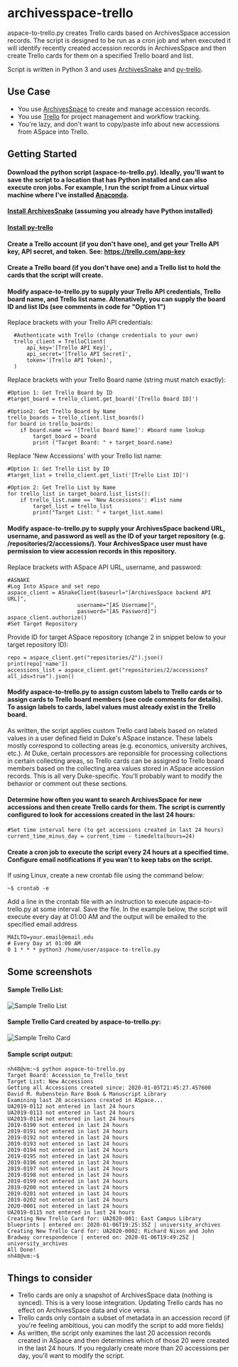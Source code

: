# archivesspace-trello
aspace-to-trello.py creates Trello cards based on ArchivesSpace accession records. The script is designed to be run as a cron job and when executed it will identify recently created accession records in ArchivesSpace and then create Trello cards for them on a specified Trello board and list.

Script is written in Python 3 and uses [ArchivesSnake](https://github.com/archivesspace-labs/ArchivesSnake) and [py-trello](https://github.com/sarumont/py-trello).

## Use Case
- You use [ArchivesSpace](https://archivesspace.org) to create and manage accession records. 
- You use [Trello](https://trello.com) for project management and workflow tracking. 
- You're lazy, and don't want to copy/paste info about new accessions from ASpace into Trello.

## Getting Started 
#### Download the python script (aspace-to-trello.py). Ideally, you'll want to save the script to a location that has Python installed and can also execute cron jobs. For example, I run the script from a Linux virtual machine where I've installed [Anaconda](https://www.anaconda.com/distribution/).

#### [Install ArchivesSnake](https://github.com/archivesspace-labs/ArchivesSnake#installation) (assuming you already have Python installed)

#### [Install py-trello](https://pypi.org/project/py-trello/)

#### Create a Trello account (if you don't have one), and get your Trello API key, API secret, and token. See: https://trello.com/app-key

#### Create a Trello board (if you don't have one) and a Trello list to hold the cards that the script will create.

#### Modify aspace-to-trello.py to supply your Trello API credentials, Trello board name, and Trello list name. Altenatively, you can supply the board ID and list IDs (see comments in code for "Option 1")

Replace brackets with your Trello API credentials: 
  ```
    #Authenticate with Trello (change credentials to your own)
    trello_client = TrelloClient(
        api_key='[Trello API Key]',
        api_secret='[Trello API Secret]',
        token='[Trello API Token]',
    )
  ```

Replace brackets with your Trello Board name (string must match exactly):
  
  ```
  #Option 1: Get Trello Board by ID
  #target_board = trello_client.get_board('[Trello Board ID]')

  #Option2: Get Trello Board by Name
  trello_boards = trello_client.list_boards()
  for board in trello_boards:
      if board.name == '[Trello Board Name]': #board name lookup
          target_board = board
          print ("Target Board: " + target_board.name)
  ```
 
 Replace 'New Accessions' with your Trello list name:
    
 ```
 #Option 1: Get Trello List by ID
 #target_list = trello_client.get_list('[Trello List ID]')
        
 #Option 2: Get Trello List by Name
 for trello_list in target_board.list_lists():
     if trello_list.name == 'New Accessions': #list name
         target_list = trello_list
         print("Target List: " + target_list.name)
 ```
    
#### Modify aspace-to-trello.py to supply your ArchivesSpace backend URL, username, and password as well as the ID of your target repository (e.g. /repositories/2/accessions/). Your ArchivesSpace user must have permission to view accession records in this repository.

Replace brackets with ASpace API URL, username, and password:
  ```
  #ASNAKE
  #Log Into ASpace and set repo
  aspace_client = ASnakeClient(baseurl="[ArchivesSpace backend API URL]",
                        username="[AS Username]",
                        password="[AS Password]")
  aspace_client.authorize()
  #Set Target Repository
  ```

Provide ID for target ASpace repository (change 2 in snippet below to your target repository ID):
  ```
  repo = aspace_client.get("repositories/2").json()
  print(repo['name'])
  accessions_list = aspace_client.get("repositories/2/accessions?all_ids=true").json()
  ```

#### Modify aspace-to-trello.py to assign custom labels to Trello cards or to assign cards to Trello board members (see code comments for details). To assign labels to cards, label values must already exist in the Trello board.

As written, the script applies custom Trello card labels based on related values in a user defined field in Duke's ASpace instance. These labels mostly correspond to collecting areas (e.g. economics, university archives, etc.). At Duke, certain processors are reponsible for processing collections in certain collecting areas, so Trello cards can be assigned to Trello board members based on the collecting area values stored in ASpace accession records. This is all very Duke-specific. You'll probably want to modify the behavior or comment out these sections. 

#### Determine how often you want to search ArchivesSpace for new accessions and then create Trello cards for them. The script is currently configured to look for accessions created in the last 24 hours:
```
#Set time interval here (to get accessions created in last 24 hours)
current_time_minus_day = current_time - timedelta(hours=24)
```

#### Create a cron job to execute the script every 24 hours at a specified time. Configure email notifications if you wan't to keep tabs on the script.

If using Linux, create a new crontab file using the command below:
```
~$ crontab -e
```

Add a line in the crontab file with an instruction to execute aspace-to-trello.py at some interval. Save the file. In the example below, the script will execute every day at 01:00 AM and the output will be emailed to the specified email address 

```
MAILTO=your.email@email.edu
# Every Day at 01:00 AM
0 1 * * * python3 /home/user/aspace-to-trello.py
```

## Some screenshots

#### Sample Trello List:
![Sample Trello List](/screenshots/trello_card_list.JPG)

#### Sample Trello Card created by aspace-to-trello.py:
![Sample Trello Card](/screenshots/trello_card_example2.JPG)

#### Sample script output:
```
nh48@vm:~$ python aspace-to-trello.py
Target Board: Accession_to_Trello_test
Target List: New Accessions
Getting all Accessions created since: 2020-01-05T21:45:27.457600
David M. Rubenstein Rare Book & Manuscript Library
Examining last 20 accessions created in ASpace...
UA2019-0112 not entered in last 24 hours
UA2019-0113 not entered in last 24 hours
UA2019-0114 not entered in last 24 hours
2019-0190 not entered in last 24 hours
2019-0191 not entered in last 24 hours
2019-0192 not entered in last 24 hours
2019-0193 not entered in last 24 hours
2019-0194 not entered in last 24 hours
2019-0195 not entered in last 24 hours
2019-0196 not entered in last 24 hours
2019-0197 not entered in last 24 hours
2019-0198 not entered in last 24 hours
2019-0199 not entered in last 24 hours
2019-0200 not entered in last 24 hours
2019-0201 not entered in last 24 hours
2019-0202 not entered in last 24 hours
2020-0001 not entered in last 24 hours
UA2019-0115 not entered in last 24 hours
Creating New Trello Card for: UA2020-001: East Campus Library blueprints | entered on: 2020-01-06T19:25:35Z | university_archives
Creating New Trello Card for: UA2020-0002: Richard Nixon and John Bradway correspondence | entered on: 2020-01-06T19:49:25Z | university_archives
All Done!
nh48@vm:~$
```

## Things to consider
- Trello cards are only a snapshot of ArchivesSpace data (nothing is synced). This is a very loose integration. Updating Trello cards has no effect on ArchivesSpace data and vice versa.
- Trello cards only contain a subset of metadata in an accession record (if you're feeling ambitious, you can modify the script to add more fields)
- As written, the script only examines the last 20 accession records created in ASpace and then determines which of those 20 were created in the last 24 hours. If you regularly create more than 20 accessions per day, you'll want to modify the script.


